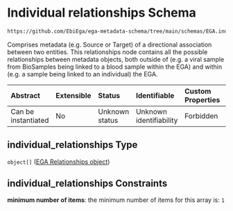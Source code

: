 # Individual relationships Schema

```txt
https://github.com/EbiEga/ega-metadata-schema/tree/main/schemas/EGA.individual.json#/properties/individual_relationships
```

Comprises metadata (e.g. Source or Target) of a directional association between two entities. This relationships node contains all the possible relationships between metadata objects, both outside of (e.g. a viral sample from BioSamples being linked to a blood sample within the EGA) and within (e.g. a sample being linked to an individual) the EGA.

| Abstract            | Extensible | Status         | Identifiable            | Custom Properties | Additional Properties | Access Restrictions | Defined In                                                                |
| :------------------ | :--------- | :------------- | :---------------------- | :---------------- | :-------------------- | :------------------ | :------------------------------------------------------------------------ |
| Can be instantiated | No         | Unknown status | Unknown identifiability | Forbidden         | Forbidden             | none                | [EGA.individual.json*](../out/EGA.individual.json "open original schema") |

## individual_relationships Type

`object[]` ([EGA Relationships object](ega-4-definitions-ega-relationships-object.md))

## individual_relationships Constraints

**minimum number of items**: the minimum number of items for this array is: `1`
